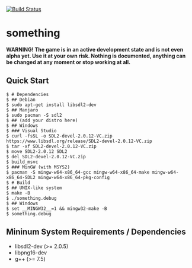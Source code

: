 [![Build Status](https://github.com/tsoding/something/workflows/CI/badge.svg)](https://github.com/tsoding/something/actions)

# something

**WARNING! The game is in an active development state and is not even
alpha yet. Use it at your own risk. Nothing is documented, anything
can be changed at any moment or stop working at all.**

## Quick Start

```console
$ # Dependencies
$ ## Debian
$ sudo apt-get install libsdl2-dev
$ ## Manjaro
$ sudo pacman -S sdl2
$ ## (add your distro here)
$ ## Windows
$ ### Visual Studio
$ curl -fsSL -o SDL2-devel-2.0.12-VC.zip https://www.libsdl.org/release/SDL2-devel-2.0.12-VC.zip
$ tar -xf SDL2-devel-2.0.12-VC.zip
$ move SDL2-2.0.12 SDL2
$ del SDL2-devel-2.0.12-VC.zip
$ build_msvc
$ ### MinGW (with MSYS2)
$ pacman -S mingw-w64-x86_64-gcc mingw-w64-x86_64-make mingw-w64-x86_64-SDL2 mingw-w64-x86_64-pkg-config
$ # Build
$ ## UNIX-like system
$ make -B
$ ./something.debug
$ ## Windows
$ set __MINGW32__=1 && mingw32-make -B
$ something.debug
```
## Mininum System Requirements / Dependencies

- libsdl2-dev (>= 2.0.5)
- libpng16-dev
- g++ (>= 7.5)
